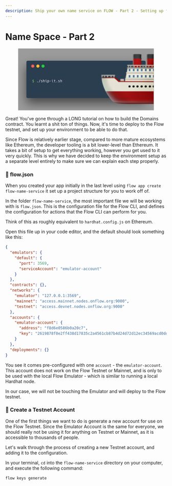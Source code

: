 ```yaml
---
description: Ship your own name service on FLOW - Part 2 - Setting up for Deployment
---
```


# Name Space - Part 2

<figure><img src=".gitbook/assets/image.png" alt=""><figcaption></figcaption></figure>

Great! You've gone through a LONG tutorial on how to build the Domains contract. You learnt a shit ton of things. Now, it's time to deploy to the Flow testnet, and set up your environment to be able to do that.

Since Flow is relatively earlier stage, compared to more mature ecosystems like Ethereum, the developer tooling is a bit lower-level than Ethereum. It takes a bit of setup to get everything working, however you get used to it very quickly. This is why we have decided to keep the environment setup as a separate level entirely to make sure we can explain each step properly.

### 🌊 flow.json

When you created your app initially in the last level using `flow app create flow-name-service` it set up a project structure for you to work off of.

In the folder `flow-name-service`, the most important file we will be working with is `flow.json`. This is the configuration file for the Flow CLI, and defines the configuration for actions that the Flow CLI can perform for you.

Think of this as roughly equivalent to `hardhat.config.js` on Ethereum.

Open this file up in your code editor, and the default should look something like this:

```json
{
  "emulators": {
    "default": {
      "port": 3569,
      "serviceAccount": "emulator-account"
    }
  },
  "contracts": {},
  "networks": {
    "emulator": "127.0.0.1:3569",
    "mainnet": "access.mainnet.nodes.onflow.org:9000",
    "testnet": "access.devnet.nodes.onflow.org:9000"
  },
  "accounts": {
    "emulator-account": {
      "address": "f8d6e0586b0a20c7",
      "key": "2619878f0e2ff438d17835c2a4561cb87b4d24d72d12ec34569acd0dd4af7c21"
    }
  },
  "deployments": {}
}

```

You see it comes pre-configured with one `account` - the `emulator-account`. This account does not work on the Flow Testnet or Mainnet, and is only to be used with the local Flow Emulator - which is similar to running a local Hardhat node.

In our case, we will not be touching the Emulator and will deploy to the Flow testnet.

### 🧾 Create a Testnet Account

One of the first things we want to do is generate a new account for use on the Flow Testnet. Since the Emulator Account is the same for everyone, we should really not be using it for anything on Testnet or Mainnet, as it is accessible to thousands of people.

Let's walk through the process of creating a new Testnet account, and adding it to the configuration.

In your terminal, `cd` into the `flow-name-service` directory on your computer, and execute the following command:

```sh
flow keys generate
```

